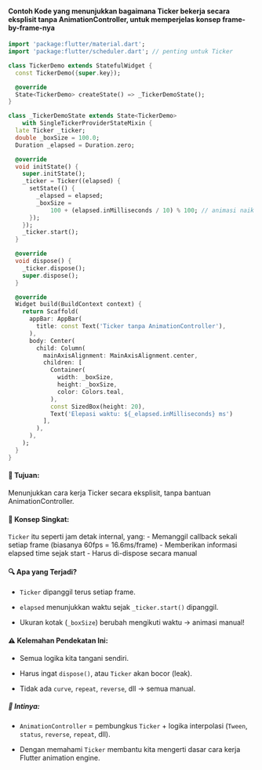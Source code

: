 #### Contoh Kode yang menunjukkan bagaimana Ticker bekerja secara eksplisit tanpa AnimationController, untuk memperjelas konsep frame-by-frame-nya 

```dart
import 'package:flutter/material.dart';
import 'package:flutter/scheduler.dart'; // penting untuk Ticker

class TickerDemo extends StatefulWidget {
  const TickerDemo({super.key});

  @override
  State<TickerDemo> createState() => _TickerDemoState();
}

class _TickerDemoState extends State<TickerDemo>
    with SingleTickerProviderStateMixin {
  late Ticker _ticker;
  double _boxSize = 100.0;
  Duration _elapsed = Duration.zero;

  @override
  void initState() {
    super.initState();
    _ticker = Ticker((elapsed) {
      setState(() {
        _elapsed = elapsed;
        _boxSize =
            100 + (elapsed.inMilliseconds / 10) % 100; // animasi naik turun
      });
    });
    _ticker.start();
  }

  @override
  void dispose() {
    _ticker.dispose();
    super.dispose();
  }

  @override
  Widget build(BuildContext context) {
    return Scaffold(
      appBar: AppBar(
        title: const Text('Ticker tanpa AnimationController'),
      ),
      body: Center(
        child: Column(
          mainAxisAlignment: MainAxisAlignment.center,
          children: [
            Container(
              width: _boxSize,
              height: _boxSize,
              color: Colors.teal,
            ),
            const SizedBox(height: 20),
            Text('Elepasi waktu: ${_elapsed.inMilliseconds} ms')
          ],
        ),
      ),
    );
  }
} 
```

#### 🎯 Tujuan:
Menunjukkan cara kerja Ticker secara eksplisit, tanpa bantuan AnimationController.

#### 🧠 Konsep Singkat:
`Ticker` itu seperti jam detak internal, yang:
    - Memanggil callback sekali setiap frame (biasanya 60fps = 16.6ms/frame)
    - Memberikan informasi elapsed time sejak start
    - Harus di-dispose secara manual

#### 🔍 Apa yang Terjadi?
- `Ticker` dipanggil terus setiap frame.

- `elapsed` menunjukkan waktu sejak `_ticker.start()` dipanggil.

- Ukuran kotak (`_boxSize`) berubah mengikuti waktu → animasi manual!

#### ⚠️ Kelemahan Pendekatan Ini:
- Semua logika kita tangani sendiri.

- Harus ingat `dispose()`, atau `Ticker` akan bocor (leak).

- Tidak ada `curve`, `repeat`, `reverse`, dll → semua manual.

##### 🎯 Intinya:
- `AnimationController` = pembungkus `Ticker` + logika interpolasi (`Tween`, `status`, `reverse`, `repeat`, dll).

- Dengan memahami `Ticker` membantu kita mengerti dasar cara kerja Flutter animation engine.

